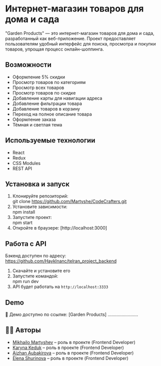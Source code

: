 # Интернет-магазин товаров для дома и сада  

"Garden Products" — это интернет-магазин товаров для дома и сада, разработанный как веб-приложение. Проект предоставляет пользователям удобный интерфейс для поиска, просмотра и покупки товаров, упрощая процесс онлайн-шоппинга.


## Возможности  
- Оформление 5% скидки
- Просмотр товаров по категориям  
- Просмотр всех товаров
- Просмотр товаров по скидке
- Добавление карты для навигации адреса 
- Добавление фильтрации товара
- Добавление товаров в корзину  
- Переход на полное описание товара
- Оформление заказа  
- Тёмная и светлая тема  


## Используемые технологии  
- React  
- Redux
- CSS Modules  
- REST API  


## Установка и запуск  
1. Клонируйте репозиторий:  
git clone https://github.com/Martyshe/CodeCrafters.git
2. Установите зависимости:  
npm install
3. Запустите проект:  
npm start
4. Откройте в браузере: 
[http://localhost:3000] 



## Работа с API  
Бэкенд доступен по адресу: https://github.com/HaykInanc/telran_project_backend  
1. Скачайте и установите его  
2. Запустите командой:  
npm run dev
3. API будет работать на `http://localhost:3333`




## Demo
🚀 Демо доступно по ссылке: [Garden Products] ........................



## 👨‍💻 Авторы

- [Mikhailo Martyshev](https://github.com/Martyshe) – роль в проекте (Frontend Developer)
- [Karyna Keduk](https://github.com/KedukKaryna) – роль в проекте (Frontend Developer)
- [Aizhan Aubakirova](https://github.com/AiAub) – роль в проекте (Frontend Developer)
- [Elena Shurinova](https://github.com/ElenaShurinova) – роль в проекте (Frontend Developer)
